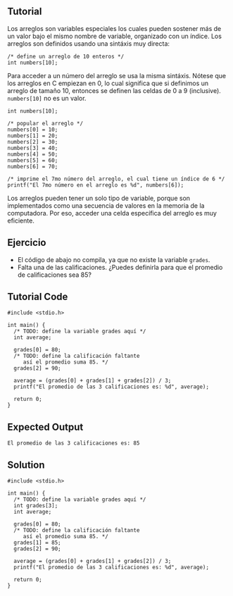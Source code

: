 Tutorial
--------

Los arreglos son variables especiales los cuales pueden sostener más de un valor bajo el mismo nombre de variable, organizado con un índice. Los arreglos son definidos usando una
sintáxis muy directa:

    /* define un arreglo de 10 enteros */
    int numbers[10];

Para acceder a un número del arreglo se usa la misma sintáxis. Nótese que los arreglos en C empiezan en 0, lo cual significa que si
definimos un arreglo de tamaño 10, entonces se definen las celdas de 0 a 9 (inclusive). `numbers[10]` no es un valor.

    int numbers[10];

    /* popular el arreglo */
    numbers[0] = 10;
    numbers[1] = 20;
    numbers[2] = 30;
    numbers[3] = 40;
    numbers[4] = 50;
    numbers[5] = 60;
    numbers[6] = 70;

    /* imprime el 7mo número del arreglo, el cual tiene un índice de 6 */
    printf("El 7mo número en el arreglo es %d", numbers[6]);

Los arreglos pueden tener un solo tipo de variable, porque son implementados como una secuencia de valores en la memoria de la computadora.
Por eso, acceder una celda específica del arreglo es muy eficiente.

Ejercicio
--------

* El código de abajo no compila, ya que no existe la variable `grades`. 
* Falta una de las calificaciones. ¿Puedes definirla para que el promedio de calificaciones sea 85?

Tutorial Code
-------------

    #include <stdio.h>

    int main() {
      /* TODO: define la variable grades aquí */
      int average;

      grades[0] = 80;
      /* TODO: define la calificación faltante
         así el promedio suma 85. */
      grades[2] = 90;

      average = (grades[0] + grades[1] + grades[2]) / 3;
      printf("El promedio de las 3 calificaciones es: %d", average);

      return 0;
    }

Expected Output
---------------

    El promedio de las 3 calificaciones es: 85

Solution
--------

    #include <stdio.h>

    int main() {
      /* TODO: define la variable grades aquí */
      int grades[3];
      int average;

      grades[0] = 80;
      /* TODO: define la calificación faltante
         así el promedio suma 85. */
      grades[1] = 85;
      grades[2] = 90;

      average = (grades[0] + grades[1] + grades[2]) / 3;
      printf("El promedio de las 3 calificaciones es: %d", average);

      return 0;
    }
